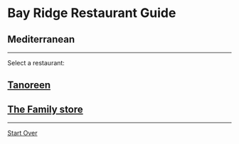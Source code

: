 # Bay Ridge Restaurant Guide
## Mediterranean
---
Select a restaurant:
## [Tanoreen](http://tanoreen.com/best_middle_eastern_food)
## [The Family store](http://www.familystorecooks.com/)
---
[Start Over](../home.md)